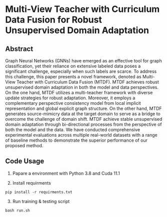 # Multi-View Teacher with Curriculum Data Fusion for Robust Unsupervised Domain Adaptation

## Abstract
Graph Neural Networks (GNNs) have emerged as an effective tool for graph classification, yet their reliance on extensive labeled data poses a significant challenge, especially when such labels are scarce. To address this challenge, this paper presents a novel framework, denoted as Multi-View Teacher with Curriculum Data Fusion (MTDF). MTDF achieves robust unsupervised domain adaptation in both the model and data perspectives. On the one hand, MTDF utilizes a multi-teacher framework with diverse update strategies for robust adaptation. Moreover, it employs a complementary perspective consistency model from local implicit representation and global explicit graph structure. On the other hand, MTDF generates source-mimicry data at the target domain to serve as a bridge to overcome the challenge of domain shift. 
MTDF achieve stable unsupervised domain adaptation through bi-directional processes from the perspective of both the model and the data.
We have conducted comprehensive experimental evaluations across multiple real-world datasets with a range of baseline methods to demonstrate the superior performance of our proposed method.

## Code Usage

1. Papare a environment with Python 3.8 and Cuda 11.1

2. Install requirments

```shell
pip install -r requirments.txt
```

3. Run training & testing script

```shell
bash run.sh
```

